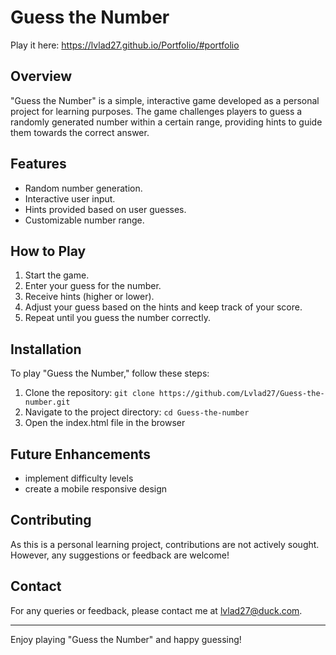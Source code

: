 # Guess the Number

Play it here: 
https://lvlad27.github.io/Portfolio/#portfolio

## Overview
"Guess the Number" is a simple, interactive game developed as a personal project for learning purposes. The game challenges players to guess a randomly generated number within a certain range, providing hints to guide them towards the correct answer.

## Features
- Random number generation.
- Interactive user input.
- Hints provided based on user guesses.
- Customizable number range.

## How to Play
1. Start the game.
2. Enter your guess for the number.
3. Receive hints (higher or lower).
4. Adjust your guess based on the hints and keep track of your score.
5. Repeat until you guess the number correctly.

## Installation
To play "Guess the Number," follow these steps:
1. Clone the repository: `git clone https://github.com/Lvlad27/Guess-the-number.git`
2. Navigate to the project directory: `cd Guess-the-number`
3. Open the index.html file in the browser

## Future Enhancements
- implement difficulty levels
- create a mobile responsive design

## Contributing
As this is a personal learning project, contributions are not actively sought. However, any suggestions or feedback are welcome!

## Contact
For any queries or feedback, please contact me at lvlad27@duck.com.

---

Enjoy playing "Guess the Number" and happy guessing!
